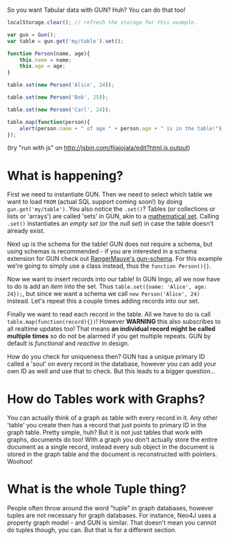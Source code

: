 So you want Tabular data with GUN? Huh? You can do that too! 

```javascript
localStorage.clear(); // refresh the storage for this example.

var gun = Gun();
var table = gun.get('my/table').set();

function Person(name, age){
	this.name = name;
	this.age = age;
}

table.set(new Person('Alice', 24));

table.set(new Person('Bob', 25));

table.set(new Person('Carl', 24));

table.map(function(person){
	alert(person.name + " of age " + person.age + " is in the table!");
});
```

(try "run with js" on http://jsbin.com/fijajojala/edit?html,js,output)

# What is happening?

First we need to instantiate GUN. Then we need to select which table we want to load `FROM` (actual SQL support coming soon!) by doing `gun.get('my/table')`. You also notice the `.set()`? Tables (or collections or lists or 'arrays') are called 'sets' in GUN, akin to a [mathematical set](https://en.wikipedia.org/wiki/Set_(mathematics)). Calling `.set()` instantiates an *empty set* (or the *null set*) in case the table doesn't already exist.

Next up is the schema for the table! GUN does not require a schema, but using schemas is recommended - if you are interested in a schema extension for GUN check out [RangerMauve's gun-schema](https://github.com/gundb/gun-schema). For this example we're going to simply use a class instead, thus the `function Person(){}`.

Now we want to insert records into our table! In GUN lingo, all we now have to do is add an *item* into the set. Thus `table.set({name: 'Alice', age: 24});`, but since we want a schema we call `new Person('Alice', 24)` instead. Let's repeat this a couple times adding records into our set.

Finally we want to read each record in the table. All we have to do is call `table.map(function(record){})`! However **WARNING** this also subscribes to all realtime updates too! That means **an individual record might be called multiple times** so do not be alarmed if you get multiple repeats. GUN by default is *functional* and *reactive* in design.

How do you check for uniqueness then? GUN has a unique primary ID called a 'soul' on every record in the database, however you can add your own ID as well and use that to check. But this leads to a bigger question...

# How do Tables work with Graphs?

You can actually think of a graph as table with every record in it. Any other 'table' you create then has a record that just points to primary ID in the graph table. Pretty simple, huh? But it is not just tables that work with graphs, documents do too! With a graph you don't actually store the entire document as a single record, instead every sub object in the document is stored in the graph table and the document is reconstructed with pointers. Woohoo!

# What is the whole Tuple thing?

People often throw around the word "tuple" in graph databases, however tuples are not necessary for graph databases. For instance, Neo4J uses a property graph model - and GUN is similar. That doesn't mean you cannot do tuples though, you can. But that is for a different section.